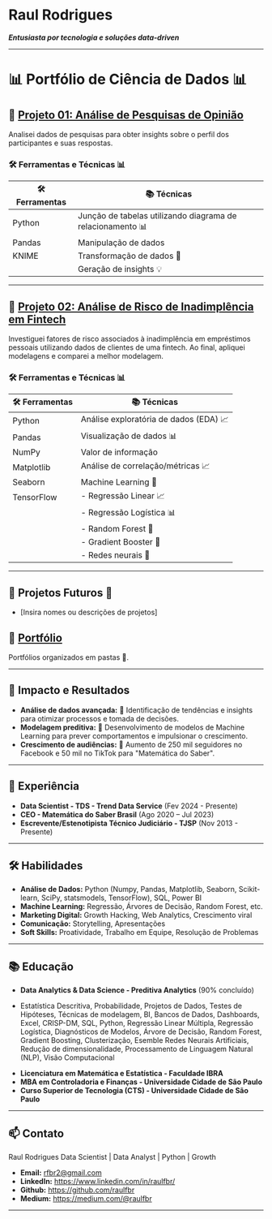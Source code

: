 # Raul Rodrigues

**_Entusiasta por tecnologia e soluções data-driven_**

---
# 📊 Portfólio de Ciência de Dados 📊

## 📌 [Projeto 01: Análise de Pesquisas de Opinião](https://github.com/raulfbr/portifolio/tree/main/001Projeto)
Analisei dados de pesquisas para obter insights sobre o perfil dos participantes e suas respostas.

### 🛠️ Ferramentas e Técnicas 📊

| 🛠️ Ferramentas           | 📚 Técnicas                             |
|--------------------------|-----------------------------------------|
| Python                   | Junção de tabelas utilizando diagrama de relacionamento 📊 |
| Pandas                   | Manipulação de dados                 |
| KNIME                    | Transformação de dados 🔄               |
|                          | Geração de insights 💡                 |

---

## 📌 [Projeto 02: Análise de Risco de Inadimplência em Fintech](https://github.com/raulfbr/portifolio/tree/main/002Projeto)
Investiguei fatores de risco associados à inadimplência em empréstimos pessoais utilizando dados de clientes de uma fintech. Ao final, apliquei modelagens e comparei a melhor modelagem.

### 🛠️ Ferramentas e Técnicas 📊

| 🛠️ Ferramentas     | 📚 Técnicas                              |
|---------------------|------------------------------------------|
| Python              | Análise exploratória de dados (EDA) 📈    |
| Pandas              | Visualização de dados 📊                 |
| NumPy               | Valor de informação                      |
| Matplotlib          | Análise de correlação/métricas 📈        |
| Seaborn             | Machine Learning 🤖                      |
| TensorFlow          | - Regressão Linear 📈                   |
|                     | - Regressão Logística 📊                |
|                     | - Random Forest 🌳                      |
|                     | - Gradient Booster 🚀                   |
|                     | - Redes neurais 🧠                      |

---

## 🚀 Projetos Futuros 🚀
- [Insira nomes ou descrições de projetos]

## 📂 [Portfólio](https://github.com/raulfbr/portifolio)
Portfólios organizados em pastas 📂.

---

## 🚀 Impacto e Resultados

* **Análise de dados avançada:** 🔎  Identificação de tendências e insights para otimizar processos e tomada de decisões.
* **Modelagem preditiva:** 🤖 Desenvolvimento de modelos de Machine Learning para prever comportamentos e impulsionar o crescimento.
* **Crescimento de audiências:** 🚀 Aumento de 250 mil seguidores no Facebook e 50 mil no TikTok para "Matemática do Saber".

---

## 💼 Experiência

* **Data Scientist - TDS - Trend Data Service** (Fev 2024 - Presente)
* **CEO - Matemática do Saber Brasil** (Ago 2020 – Jul 2023)
* **Escrevente/Estenotipista Técnico Judiciário - TJSP** (Nov 2013 - Presente)

---

## 🛠️ Habilidades

* **Análise de Dados:** Python (Numpy, Pandas, Matplotlib, Seaborn, Scikit-learn, SciPy, statsmodels, TensorFlow), SQL, Power BI
* **Machine Learning:** Regressão, Árvores de Decisão, Random Forest, etc.
* **Marketing Digital:** Growth Hacking, Web Analytics, Crescimento viral
* **Comunicação:** Storytelling, Apresentações
* **Soft Skills:** Proatividade, Trabalho em Equipe, Resolução de Problemas

---

## 📚 Educação

* **Data Analytics & Data Science - Preditiva Analytics** (90% concluído)
- Estatística Descritiva, Probabilidade, Projetos de Dados, Testes de Hipóteses, Técnicas de modelagem, BI, Bancos de Dados, Dashboards, Excel, CRISP-DM, SQL, Python, Regressão Linear Múltipla, Regressão Logística, Diagnósticos de Modelos, Árvore de Decisão, Random Forest, Gradient Boosting, Clusterização, Esemble Redes Neurais Artificiais, Redução de dimensionalidade, Processamento de Linguagem Natural (NLP), Visão Computacional
* **Licenciatura em Matemática e Estatística - Faculdade IBRA**
* **MBA em Controladoria e Finanças - Universidade Cidade de São Paulo**
* **Curso Superior de Tecnologia (CTS) - Universidade Cidade de São Paulo**

---

## 📫 Contato
Raul Rodrigues
Data Scientist | Data Analyst | Python | Growth

* **Email:** rfbr2@gmail.com
* **LinkedIn:** https://www.linkedin.com/in/raulfbr/
* **Github:** https://github.com/raulfbr
* **Medium:** https://medium.com/@raulfbr 

---
